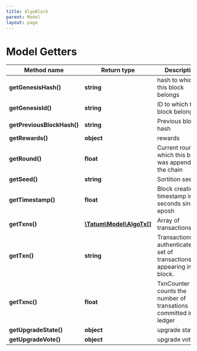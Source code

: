 ```yaml
---
title: AlgoBlock
parent: Model
layout: page
---
```


# Model Getters

Method name | Return type | Description | Notes
------------ | ------------- | ------------- | -------------
**getGenesisHash()** | **string** | hash to which this block belongs | [optional]
**getGenesisId()** | **string** | ID to which this block belongs | [optional]
**getPreviousBlockHash()** | **string** | Previous block hash | [optional]
**getRewards()** | **object** | rewards | [optional]
**getRound()** | **float** | Current round on which this block was appended to the chain | [optional]
**getSeed()** | **string** | Sortition seed. | [optional]
**getTimestamp()** | **float** | Block creation timestamp in seconds since eposh | [optional]
**getTxns()** | [**\Tatum\Model\AlgoTx[]**](../AlgoTx) | Array of transactions | [optional]
**getTxn()** | **string** | TransactionsRoot authenticates the set of transactions appearing in the block. | [optional]
**getTxnc()** | **float** | TxnCounter counts the number of transations committed in the ledger | [optional]
**getUpgradeState()** | **object** | upgrade state | [optional]
**getUpgradeVote()** | **object** | upgrade vote | [optional]

